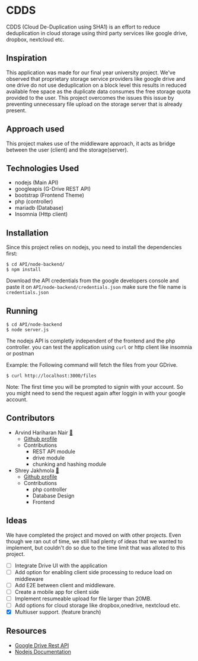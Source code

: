 # CDDS
CDDS (Cloud De-Duplication using SHA1) is an effort to reduce deduplication in cloud storage using third party services like google drive, dropbox, nextcloud etc.

## Inspiration

This application was made for our final year university project. We've observed that proprietary storage service providers like google drive and one drive do not use deduplication on a block level this results in reduced available free space as the duplicate data consumes the free storage quota provided to the user. This project overcomes the issues this issue by preventing unnecessary file upload on the storage server that is already present.

## Approach used

This project makes use of the middleware approach, it acts as bridge between the user (client) and the storage(server).

## Technologies Used

* nodejs (Main API)
* googleapis (G-Drive REST API)
* bootstrap (Frontend Theme)
* php (controller)
* mariadb (Database)
* Insomnia (Http client)
 

## Installation

Since this project relies on nodejs, you need to install the dependencies first:

```console
$ cd API/node-backend/
$ npm install
```

Download the API credentials from the google developers console and paste it on `API/node-backend/credentials.json` make sure the file name is `credentials.json`

## Running

```console
$ cd API/node-backend
$ node server.js
```
The nodejs API is completly independent of the frontend and the php controller. you can test the application using `curl` or http client like insomnia or postman

Example:
the Following command will fetch the files from your GDrive.

```console
$ curl http://localhost:3000/files
```
Note: The first time you will be prompted to signin with your account. So you might need to send the request again after loggin in with your google account.
## Contributors

* Arvind Hariharan Nair [:email:](mailTo:arvindhn602@gmail.com)
	* [Github profile](https://github.com/arvindnair001)
	* Contributions
		- REST API module
		- drive module
		- chunking and hashing module
* Shrey Jakhmola [:email:](mailTo:jakhmolashrey@gmail.com)
	* [Github profile](https://github.com/blu-dragon)
	* Contributions
		- php controller
		- Database Design
		- Frontend

## Ideas

We have completed the project and moved on with other projects. Even though we ran out of time, we still had plenty of ideas that we wanted to implement, but couldn't do so due to the time limit that was alloted to this project.

- [ ] Integrate Drive UI with the application
- [ ] Add option for enabling client side processing to reduce load on middleware
- [ ] Add E2E between client and middleware.
- [ ] Create a mobile app for client side
- [ ] Implement resumeable upload for file larger than 20MB.
- [ ] Add options for cloud storage like dropbox,onedrive, nextcloud etc.
- [X] Multiuser support. (feature branch)

## Resources

*   [Google Drive Rest API](https://developers.google.com/drive/api/v3/about-sdk)
*   [Nodejs Documentation](https://nodejs.org/api/)

